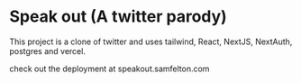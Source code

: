 # Speak out (A twitter parody)

This project is a clone of twitter and uses tailwind, React, NextJS, NextAuth, postgres and vercel.

check out the deployment at speakout.samfelton.com


